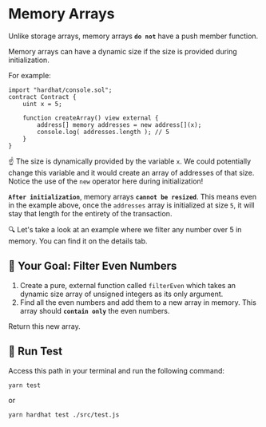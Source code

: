 # Memory Arrays

Unlike storage arrays, memory arrays **`do not`** have a push member function.

Memory arrays can have a dynamic size if the size is provided during initialization.

For example:

```solidity
import "hardhat/console.sol";
contract Contract {
	uint x = 5;

	function createArray() view external {
		address[] memory addresses = new address[](x);
		console.log( addresses.length ); // 5
	}
}
```

☝️ The size is dynamically provided by the variable `x`. We could potentially change this variable and it would create an array of addresses of that size. Notice the use of the `new` operator here during initialization!

**`After initialization`**, memory arrays **`cannot be resized`**. This means even in the example above, once the `addresses` array is initialized at size `5`, it will stay that length for the entirety of the transaction.

🔍 Let's take a look at an example where we filter any number over 5 in memory. You can find it on the details tab.

## 🏁 Your Goal: Filter Even Numbers

1. Create a pure, external function called `filterEven` which takes an dynamic size array of unsigned integers as its only argument.
2. Find all the even numbers and add them to a new array in memory. This array should **`contain only`** the even numbers.

Return this new array.

## 🧪 Run Test
Access this path in your terminal and run the following command:

```bash
yarn test
```
or

```bash
yarn hardhat test ./src/test.js
```